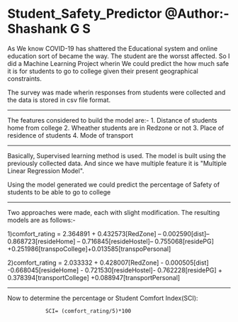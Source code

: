 # Student_Safety_Predictor  @Author:- Shashank G S

As We know COVID-19 has shattered the Educational system and online education sort of became the way. The student are the worsst affected. So I did a Machine Learning Project wherin We could predict the how much safe it is for students to go to college given their present geographical constraints.

The survey was made wherin responses from students were collected and the data is stored in csv file format. 
________________________________________________________________________________________________________________________________________________________________________________
The features considered to build the model are:-
    1. Distance of students home from college
    2. Wheather students are in Redzone or not
    3. Place of residence of students
    4. Mode of transport
    
_______________________________________________________________________________________________________________________________________________________________________________    
Basically, Supervised learning method is used. The model is built using the previously collected data. And since we have multiple feature it is "Multiple Linear Regression Model".

Using the model generated we could predict the percentage of Safety of students to be able to go to college
_______________________________________________________________________________________________________________________________________________________________________________
Two approaches were made, each with slight modification. The resulting models are as follows:-

1)comfort_rating =  2.364891 + 0.432573[RedZone] – 0.002590[dist]– 0.868723[resideHome] – 0.716845[resideHostel]– 0.755068[residePG] +0.251986[transpoCollege]+0.013585[transpoPersonal]

2)comfort_rating = 2.033332 + 0.428007[RedZone] - 0.000505[dist] -0.668045[resideHome] - 0.721530[resideHostel]- 0.762228[residePG] + 0.378394[transportCollege] +0.088947[transportPersonal]
_______________________________________________________________________________________________________________________________________________________________________________

Now to determine the percentage or Student Comfort Index(SCI):

                SCI= (comfort_rating/5)*100
                
